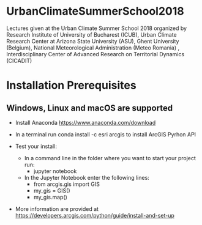 # UrbanClimateSummerSchool2018
Lectures given at the Urban Climate Summer School 2018 organized by Research Institute of University of Bucharest (ICUB), Urban Climate Research Center at Arizona State University (ASU), Ghent University (Belgium), National Meteorological Administration (Meteo Romania) , Interdisciplinary Center of Advanced Research on Territorial Dynamics (CICADIT)


# Installation Prerequisites

## Windows, Linux and macOS are supported

* Install Anaconda https://www.anaconda.com/download
* In a terminal run conda install -c esri arcgis to install ArcGIS Pyrhon API
* Test your install: 
    * In a command line in the folder where you want to start your project run:
        - jupyter notebook
     * In the Jupyter Notebook enter the following lines:
        - from arcgis.gis import GIS
        - my_gis = GIS()
        - my_gis.map()
        
* More information are provided at https://developers.arcgis.com/python/guide/install-and-set-up